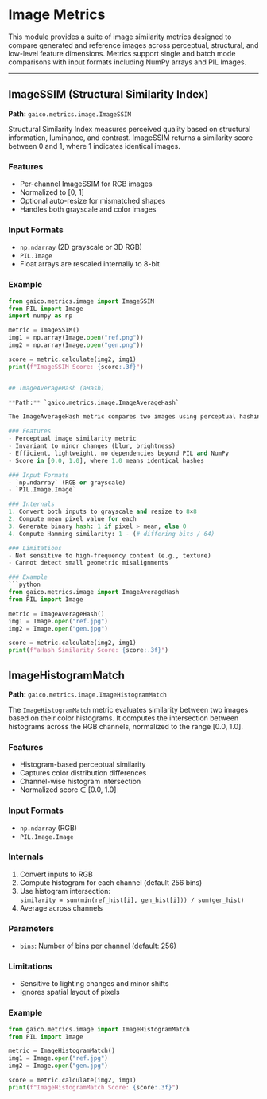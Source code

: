 
# Image Metrics

This module provides a suite of image similarity metrics designed to compare generated and reference images across perceptual, structural, and low-level feature dimensions. Metrics support single and batch mode comparisons with input formats including NumPy arrays and PIL Images.

---

## ImageSSIM (Structural Similarity Index)

**Path:** `gaico.metrics.image.ImageSSIM`

Structural Similarity Index measures perceived quality based on structural information, luminance, and contrast. ImageSSIM returns a similarity score between 0 and 1, where 1 indicates identical images.

### Features
- Per-channel ImageSSIM for RGB images
- Normalized to [0, 1]
- Optional auto-resize for mismatched shapes
- Handles both grayscale and color images

### Input Formats
- `np.ndarray` (2D grayscale or 3D RGB)
- `PIL.Image`
- Float arrays are rescaled internally to 8-bit

### Example
```python
from gaico.metrics.image import ImageSSIM
from PIL import Image
import numpy as np

metric = ImageSSIM()
img1 = np.array(Image.open("ref.png"))
img2 = np.array(Image.open("gen.png"))

score = metric.calculate(img2, img1)
print(f"ImageSSIM Score: {score:.3f}")


## ImageAverageHash (aHash)

**Path:** `gaico.metrics.image.ImageAverageHash`

The ImageAverageHash metric compares two images using perceptual hashing. It converts each image to an 8×8 grayscale image, computes the mean pixel value, and generates a binary hash based on whether each pixel is above or below the mean. The similarity score is the Hamming similarity (1 - normalized Hamming distance) between the two hashes.

### Features
- Perceptual image similarity metric
- Invariant to minor changes (blur, brightness)
- Efficient, lightweight, no dependencies beyond PIL and NumPy
- Score in [0.0, 1.0], where 1.0 means identical hashes

### Input Formats
- `np.ndarray` (RGB or grayscale)
- `PIL.Image.Image`

### Internals
1. Convert both inputs to grayscale and resize to 8×8
2. Compute mean pixel value for each
3. Generate binary hash: 1 if pixel > mean, else 0
4. Compute Hamming similarity: 1 - (# differing bits / 64)

### Limitations
- Not sensitive to high-frequency content (e.g., texture)
- Cannot detect small geometric misalignments

### Example
```python
from gaico.metrics.image import ImageAverageHash
from PIL import Image

metric = ImageAverageHash()
img1 = Image.open("ref.jpg")
img2 = Image.open("gen.jpg")

score = metric.calculate(img2, img1)
print(f"aHash Similarity Score: {score:.3f}")
```

## ImageHistogramMatch

**Path:** `gaico.metrics.image.ImageHistogramMatch`

The `ImageHistogramMatch` metric evaluates similarity between two images based on their color histograms. It computes the intersection between histograms across the RGB channels, normalized to the range [0.0, 1.0].

### Features
- Histogram-based perceptual similarity
- Captures color distribution differences
- Channel-wise histogram intersection
- Normalized score ∈ [0.0, 1.0]

### Input Formats
- `np.ndarray` (RGB)
- `PIL.Image.Image`

### Internals
1. Convert inputs to RGB
2. Compute histogram for each channel (default 256 bins)
3. Use histogram intersection:  
   `similarity = sum(min(ref_hist[i], gen_hist[i])) / sum(gen_hist)`
4. Average across channels

### Parameters
- `bins`: Number of bins per channel (default: 256)

### Limitations
- Sensitive to lighting changes and minor shifts
- Ignores spatial layout of pixels

### Example
```python
from gaico.metrics.image import ImageHistogramMatch
from PIL import Image

metric = ImageHistogramMatch()
img1 = Image.open("ref.jpg")
img2 = Image.open("gen.jpg")

score = metric.calculate(img2, img1)
print(f"ImageHistogramMatch Score: {score:.3f}")
```
